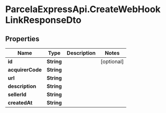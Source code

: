 # ParcelaExpressApi.CreateWebHookLinkResponseDto

## Properties
Name | Type | Description | Notes
------------ | ------------- | ------------- | -------------
**id** | **String** |  | [optional] 
**acquirerCode** | **String** |  | 
**url** | **String** |  | 
**description** | **String** |  | 
**sellerId** | **String** |  | 
**createdAt** | **String** |  | 
